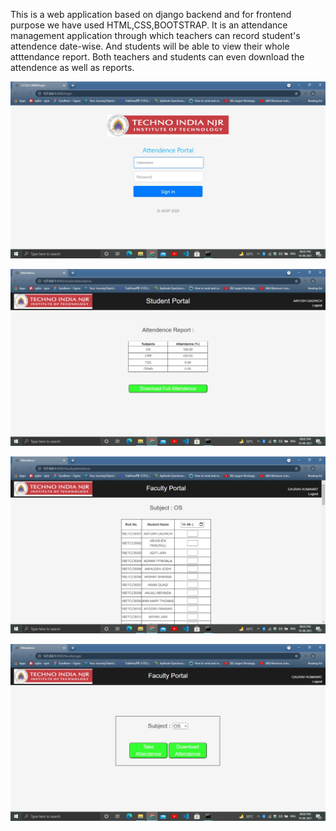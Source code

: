 This is a web application based on django backend and for frontend purpose we have used HTML,CSS,BOOTSTRAP.
It is an attendance management application through which teachers can record student's attendence date-wise.
And students will be able to view their whole atttendance report.
Both teachers and students can even download the attendence as well as reports.

![Alt text](./SS/ss1.jpeg?raw=true "Title")



![Alt text](./SS/ss2.jpeg?raw=true "Title")



![Alt text](./SS/ss3.jpeg?raw=true "Title")


![Alt text](./SS/ss4.jpeg?raw=true "Title")

